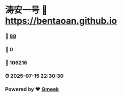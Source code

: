 # 涛安一号 :link: https://bentaoan.github.io 
### :page_facing_up: [88](https://bentaoan.github.io/tag.html) 
### :speech_balloon: 0 
### :hibiscus: 106216 
### :alarm_clock: 2025-07-15 22:30:30 
### Powered by :heart: [Gmeek](https://github.com/Meekdai/Gmeek)

